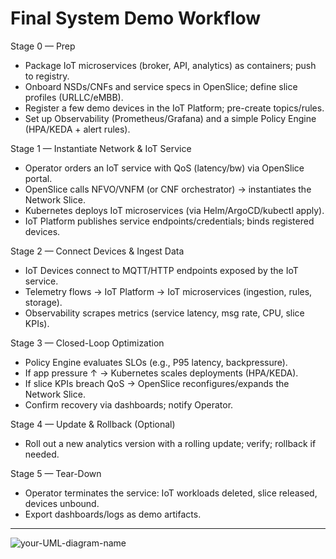 # Final System Demo Workflow
Stage 0 — Prep
- Package IoT microservices (broker, API, analytics) as containers; push to registry.
- Onboard NSDs/CNFs and service specs in OpenSlice; define slice profiles (URLLC/eMBB).
- Register a few demo devices in the IoT Platform; pre-create topics/rules.
- Set up Observability (Prometheus/Grafana) and a simple Policy Engine (HPA/KEDA + alert rules).

Stage 1 — Instantiate Network & IoT Service
- Operator orders an IoT service with QoS (latency/bw) via OpenSlice portal.
- OpenSlice calls NFVO/VNFM (or CNF orchestrator) → instantiates the Network Slice.
- Kubernetes deploys IoT microservices (via Helm/ArgoCD/kubectl apply).
- IoT Platform publishes service endpoints/credentials; binds registered devices.

Stage 2 — Connect Devices & Ingest Data
- IoT Devices connect to MQTT/HTTP endpoints exposed by the IoT service.
- Telemetry flows → IoT Platform → IoT microservices (ingestion, rules, storage).
- Observability scrapes metrics (service latency, msg rate, CPU, slice KPIs).

Stage 3 — Closed-Loop Optimization
- Policy Engine evaluates SLOs (e.g., P95 latency, backpressure).
- If app pressure ↑ → Kubernetes scales deployments (HPA/KEDA).
- If slice KPIs breach QoS → OpenSlice reconfigures/expands the Network Slice.
- Confirm recovery via dashboards; notify Operator.

Stage 4 — Update & Rollback (Optional)
- Roll out a new analytics version with a rolling update; verify; rollback if needed.

Stage 5 — Tear-Down
- Operator terminates the service: IoT workloads deleted, slice released, devices unbound.
- Export dashboards/logs as demo artifacts.

---

![your-UML-diagram-name](http://www.plantuml.com/plantuml/proxy?cache=no&src=https://raw.githubusercontent.com/Siong23/zero-touch-iot-core/refs/heads/main/demo/workflow.puml)


